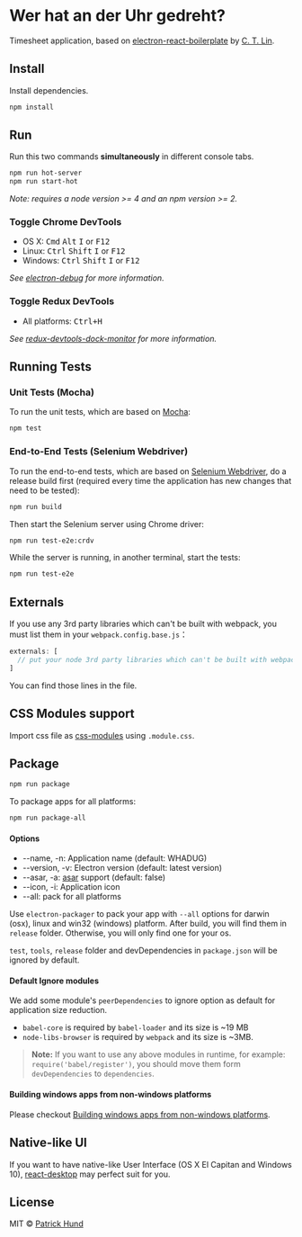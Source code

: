# Wer hat an der Uhr gedreht?

Timesheet application, based on [electron-react-boilerplate](https://github.com/chentsulin/electron-react-boilerplate)
by [C. T. Lin](https://github.com/chentsulin).

## Install

Install dependencies.

```bash
npm install
```

## Run

Run this two commands __simultaneously__ in different console tabs.

```bash
npm run hot-server
npm run start-hot
```

*Note: requires a node version >= 4 and an npm version >= 2.*

### Toggle Chrome DevTools

- OS X: <kbd>Cmd</kbd> <kbd>Alt</kbd> <kbd>I</kbd> or <kbd>F12</kbd>
- Linux: <kbd>Ctrl</kbd> <kbd>Shift</kbd> <kbd>I</kbd> or <kbd>F12</kbd>
- Windows: <kbd>Ctrl</kbd> <kbd>Shift</kbd> <kbd>I</kbd> or <kbd>F12</kbd>

*See [electron-debug](https://github.com/sindresorhus/electron-debug) for more information.*

### Toggle Redux DevTools

- All platforms: <kbd>Ctrl+H</kbd>

*See [redux-devtools-dock-monitor](https://github.com/gaearon/redux-devtools-dock-monitor) for more information.*

## Running Tests

### Unit Tests (Mocha)

To run the unit tests, which are based on [Mocha](https://mochajs.org/):

```bash
npm test
```

### End-to-End Tests (Selenium Webdriver)

To run the end-to-end tests, which are based on [Selenium Webdriver](https://github.com/SeleniumHQ/selenium), do a 
release build first (required every time the application has new changes that need to be tested):

```bash
npm run build
```

Then start the Selenium server using Chrome driver:

```bash
npm run test-e2e:crdv
```

While the server is running, in another terminal, start the tests:

```bash
npm run test-e2e
```

## Externals

If you use any 3rd party libraries which can't be built with webpack, you must list them in your `webpack.config.base.js`：

```javascript
externals: [
  // put your node 3rd party libraries which can't be built with webpack here (mysql, mongodb, and so on..)
]
```

You can find those lines in the file.


## CSS Modules support

Import css file as [css-modules](https://github.com/css-modules/css-modules) using `.module.css`.


## Package

```bash
npm run package
```

To package apps for all platforms:

```bash
npm run package-all
```

#### Options

- --name, -n: Application name (default: WHADUG)
- --version, -v: Electron version (default: latest version)
- --asar, -a: [asar](https://github.com/atom/asar) support (default: false)
- --icon, -i: Application icon
- --all: pack for all platforms

Use `electron-packager` to pack your app with `--all` options for darwin (osx), linux and win32 (windows) platform. After build, you will find them in `release` folder. Otherwise, you will only find one for your os.

`test`, `tools`, `release` folder and devDependencies in `package.json` will be ignored by default.

#### Default Ignore modules

We add some module's `peerDependencies` to ignore option as default for application size reduction.

- `babel-core` is required by `babel-loader` and its size is ~19 MB
- `node-libs-browser` is required by `webpack` and its size is ~3MB.

> **Note:** If you want to use any above modules in runtime, for example: `require('babel/register')`, you should move them form `devDependencies` to `dependencies`.

#### Building windows apps from non-windows platforms

Please checkout [Building windows apps from non-windows platforms](https://github.com/maxogden/electron-packager#building-windows-apps-from-non-windows-platforms).


## Native-like UI

If you want to have native-like User Interface (OS X El Capitan and Windows 10), [react-desktop](https://github.com/gabrielbull/react-desktop) may perfect suit for you.


## License
MIT © [Patrick Hund](https://github.com/pahund)

[npm-image]: https://img.shields.io/npm/v/electron-react-boilerplate.svg?style=flat-square
[npm-url]: https://npmjs.org/package/electron-react-boilerplate
[travis-image]: https://travis-ci.org/chentsulin/electron-react-boilerplate.svg?branch=master
[travis-url]: https://travis-ci.org/chentsulin/electron-react-boilerplate
[david_img]: https://img.shields.io/david/chentsulin/electron-react-boilerplate.svg
[david_site]: https://david-dm.org/chentsulin/electron-react-boilerplate
